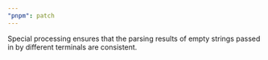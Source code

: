 ```yaml
---
"pnpm": patch
---
```


Special processing ensures that the parsing results of empty strings passed in by different terminals are consistent.
